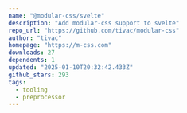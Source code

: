 ```yaml
---
name: "@modular-css/svelte"
description: "Add modular-css support to svelte"
repo_url: "https://github.com/tivac/modular-css"
author: "tivac"
homepage: "https://m-css.com"
downloads: 27
dependents: 1
updated: "2025-01-10T20:32:42.433Z"
github_stars: 293
tags: 
  - tooling
  - preprocessor
---
```

